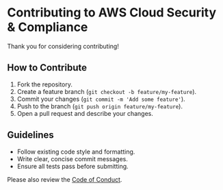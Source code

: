 # Contributing to AWS Cloud Security & Compliance

Thank you for considering contributing!

## How to Contribute
1. Fork the repository.  
2. Create a feature branch (`git checkout -b feature/my-feature`).  
3. Commit your changes (`git commit -m 'Add some feature'`).  
4. Push to the branch (`git push origin feature/my-feature`).  
5. Open a pull request and describe your changes.

## Guidelines
- Follow existing code style and formatting.  
- Write clear, concise commit messages.  
- Ensure all tests pass before submitting.

Please also review the [Code of Conduct](CODE_OF_CONDUCT.md).
